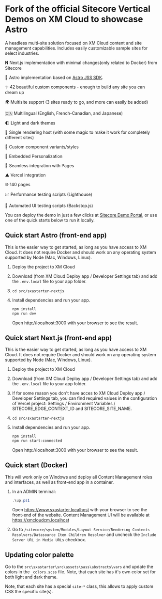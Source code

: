# Fork of the official Sitecore Vertical Demos on XM Cloud to showcase Astro

A headless multi-site solution focused on XM Cloud content and site management capabilities. Includes easily customizable sample sites for select industries.

𝐍 Next.js implementation with minimal changes(only related to Docker) from Sitecore

🚀 Astro implementation based on [Astro JSS SDK](https://github.com/exdst/jss-astro-public).

✨ 42 beautiful custom components - enough to build any site you can dream up

🌍 Multisite support (3 sites ready to go, and more can easily be added)

🇨🇦 Multilingual (English, French-Canadian, and Japanese)

🌓 Light and dark themes

🔗 Single rendering host (with some magic to make it work for completely different sites)

🎨 Custom component variants/styles

🎯 Embedded Personalization

📄 Seamless integration with Pages

▲ Vercel integration

🌐 140 pages

📈 Performance testing scripts (Lighthouse)

🧪 Automated UI testing scripts (Backstop.js)

You can deploy the demo in just a few clicks at [Sitecore Demo Portal](https://portal.sitecoredemo.com/), or use one of the quick starts below to run it locally.

## Quick start Astro (front-end app)

This is the easier way to get started, as long as you have access to XM Cloud. It does not require Docker and should work on any operating system supported by Node (Mac, Windows, Linux).

1. Deploy the project to XM Cloud

1. Download (from XM Cloud Deploy app / Developer Settings tab) and add the `.env.local` file to your app folder.

1. `cd src/sxastarter-nextjs`

1. Install dependencies and run your app.

   ```ps1
   npm install
   npm run dev
   ```

   Open http://localhost:3000 with your browser to see the result.

## Quick start Next.js (front-end app)

This is the easier way to get started, as long as you have access to XM Cloud. It does not require Docker and should work on any operating system supported by Node (Mac, Windows, Linux).

1. Deploy the project to XM Cloud

1. Download (from XM Cloud Deploy app / Developer Settings tab) and add the `.env.local` file to your app folder.

1. If for some reason you don't have acces to XM Cloud Deploy app / Developer Settings tab, you can find required values in the configuration of Vercel project: Settings / Environment Variables / SITECORE_EDGE_CONTEXT_ID and SITECORE_SITE_NAME.

1. `cd src/sxastarter-nextjs`

1. Install dependencies and run your app.

   ```ps1
   npm install
   npm run start:connected
   ```

   Open http://localhost:3000 with your browser to see the result.

## Quick start (Docker)

This will work only on Windows and deploy all Content Management roles and interfaces, as well as front-end app in a container.

1. In an ADMIN terminal:

   ```ps1
   .\up.ps1
   ```

   Open https://www.sxastarter.localhost with your browser to see the front-end of the website. Content Management UI will be available at https://xmcloudcm.localhost

2. Go to `/sitecore/system/Modules/Layout Service/Rendering Contents Resolvers/Datasource Item Children Resolver` and uncheck the `Include Server URL in Media URLs` checkbox.

## Updating color palette

Go to the `src\sxastarter\src\assets\sass\abstracts\vars` and update the colors in the `_colors.scss` file. Note, that each site has it's own color set for both light and dark theme.

Note, that each site has a special `site-*` class, this allows to apply custom CSS the specific site(s).
